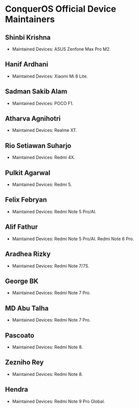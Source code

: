 # ConquerOS Official Device Maintainers

## Shinbi Krishna
- Maintained Devices: ASUS Zenfone Max Pro M2.

## Hanif Ardhani
- Maintained Devices: Xiaomi Mi 8 Lite.

## Sadman Sakib Alam
- Maintained Devices: POCO F1.

## Atharva Agnihotri
- Maintained Devices: Realme XT.

## Rio Setiawan Suharjo
- Maintained Devices: Redmi 4X.

## Pulkit Agarwal
- Maintained Devices: Redmi 5.

## Felix Febryan
- Maintained Devices: Redmi Note 5 Pro/AI.

## Alif Fathur  
- Maintained Devices: Redmi Note 5 Pro/AI. Redmi Note 6 Pro.

## Aradhea Rizky
- Maintained Devices: Redmi Note 7/7S.

## George BK
- Maintained Devices: Redmi Note 7 Pro.

## MD Abu Talha
- Maintained Devices: Redmi Note 7 Pro.

## Pascoato
- Maintained Devices: Redmi Note 8.

## Zezniho Rey
- Maintained Devices: Redmi Note 8.

## Hendra
- Maintained Devices: Redmi Note 9 Pro Global.
